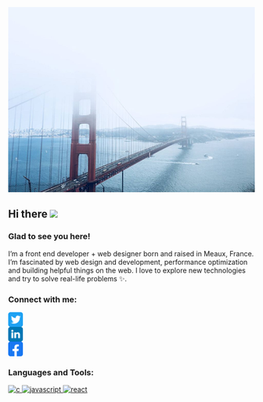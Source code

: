 ![Banner](https://github.com/jolebowski/githubProfile/blob/main/background-github-profile.jpg)  

<!-- welcome message -->  
<h2>Hi there <img src="https://media.giphy.com/media/hvRJCLFzcasrR4ia7z/giphy.gif" width="25px"></h2>

<h3>Glad to see you here!</h3>  

<p>I’m a front end developer + web designer born and raised in Meaux, France. I’m fascinated by web design and development, performance optimization and building helpful things on the web. I love to explore new technologies and try to solve real-life problems ✨.</p>

<!-- Connect with me -->  
<h3 align="left">Connect with me:</h3>  
<p align="left">

<a href="https://twitter.com/iamjomoreira" target="blank"><img align="center" src="https://github.com/jolebowski/githubProfile/blob/main/assets/twitter.svg" alt="iamjomoreira" height="30" width="30" /></a>  
<a href="https://www.linkedin.com/in/jordan-moreira-30ba6757/" target="blank"><img align="center" src="https://github.com/jolebowski/githubProfile/blob/main/assets/linkedin.svg" alt="Jordan Moreira" height="30" width="30" /></a>  
<a href="https://fb.com/kmhmubin" target="blank"><img align="center" src="https://github.com/jolebowski/githubProfile/blob/main/assets/facebook.svg" alt="Jordan Moreira" height="30" width="30" /></a>  

</p>  

<h3 align="left">Languages and Tools:</h3>  
<p align="left"> <a href="https://www.cprogramming.com/" target="_blank"> <img src="https://devicons.github.io/devicon/devicon.git/icons/c/c-original.svg" alt="c" width="40" height="40"/> </a> <a href="https://developer.mozilla.org/en-US/docs/Web/JavaScript" target="_blank"> <img src="https://devicons.github.io/devicon/devicon.git/icons/javascript/javascript-original.svg" alt="javascript" width="40" height="40"/> </a><a href="https://reactjs.org/" target="_blank"> <img src="https://devicons.github.io/devicon/devicon.git/icons/react/react-original-wordmark.svg" alt="react" width="40" height="40"/> </a>   
</p>  